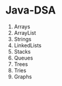 # Java-DSA
1) Arrays
2) ArrayList
3) Strings
4) LinkedLists
5) Stacks
6) Queues
7) Trees
8) Tries
9) Graphs
